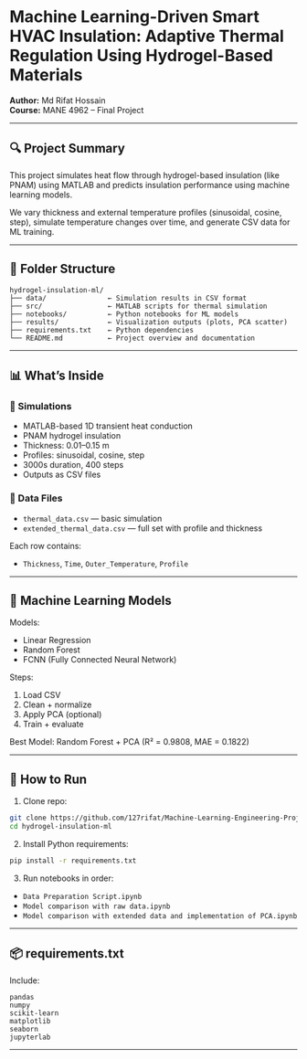 # Machine Learning-Driven Smart HVAC Insulation: Adaptive Thermal Regulation Using Hydrogel-Based Materials

**Author:** Md Rifat Hossain  
**Course:** MANE 4962 – Final Project  

---

## 🔍 Project Summary

This project simulates heat flow through hydrogel-based insulation (like PNAM) using MATLAB and predicts insulation performance using machine learning models.

We vary thickness and external temperature profiles (sinusoidal, cosine, step), simulate temperature changes over time, and generate CSV data for ML training.

---

## 📂 Folder Structure

```
hydrogel-insulation-ml/
├── data/               ← Simulation results in CSV format
├── src/                ← MATLAB scripts for thermal simulation
├── notebooks/          ← Python notebooks for ML models
├── results/            ← Visualization outputs (plots, PCA scatter)
├── requirements.txt    ← Python dependencies
└── README.md           ← Project overview and documentation
```

---

## 📊 What’s Inside

### 🔧 Simulations
- MATLAB-based 1D transient heat conduction
- PNAM hydrogel insulation
- Thickness: 0.01–0.15 m
- Profiles: sinusoidal, cosine, step
- 3000s duration, 400 steps
- Outputs as CSV files

### 📁 Data Files
- `thermal_data.csv` — basic simulation
- `extended_thermal_data.csv` — full set with profile and thickness

Each row contains:
- `Thickness`, `Time`, `Outer_Temperature`, `Profile`

---

## 🧠 Machine Learning Models

Models:
- Linear Regression
- Random Forest
- FCNN (Fully Connected Neural Network)

Steps:
1. Load CSV
2. Clean + normalize
3. Apply PCA (optional)
4. Train + evaluate

Best Model: Random Forest + PCA (R² = 0.9808, MAE = 0.1822)

---

## 🚀 How to Run

1. Clone repo:
```bash
git clone https://github.com/127rifat/Machine-Learning-Engineering-Project.git
cd hydrogel-insulation-ml
```

2. Install Python requirements:
```bash
pip install -r requirements.txt
```

3. Run notebooks in order:
- `Data Preparation Script.ipynb`
- `Model comparison with raw data.ipynb`
- `Model comparison with extended data and implementation of PCA.ipynb`

---

## 📦 requirements.txt

Include:

```
pandas
numpy
scikit-learn
matplotlib
seaborn
jupyterlab
```

---


